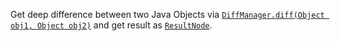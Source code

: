 Get deep difference between two Java Objects via
[```DiffManager.diff(Object obj1, Object obj2)```](https://github.com/SerBuryat/java-deep-diff/blob/master/src/main/java/com/thunder/base/diff/DiffManager.java)
and get result as [```ResultNode```](https://github.com/SerBuryat/java-deep-diff/blob/master/src/main/java/com/thunder/base/diff/ResultNode.java).
